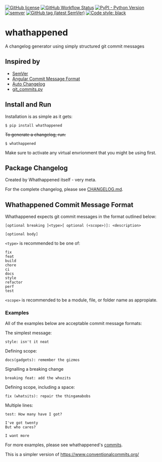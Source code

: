 [![GitHub license](https://img.shields.io/github/license/Rollcloud/whathappened)](https://github.com/Rollcloud/whathappened/blob/main/LICENSE)
[![GitHub Workflow Status](https://img.shields.io/github/workflow/status/Rollcloud/whathappened/test-build?logo=github)](https://github.com/Rollcloud/whathappened/actions?query=workflow%3Atest-build)
[![PyPI - Python Version](https://img.shields.io/pypi/pyversions/whathappened?logo=pypi)](https://pypi.org/project/whathappened/)
[![semver](https://img.shields.io/badge/semver-2.0.0-blue)](https://semver.org/)
[![GitHub tag (latest SemVer)](https://img.shields.io/github/v/tag/rollcloud/whathappened?sort=semver)](https://github.com/Rollcloud/whathappened/releases)
[![Code style: black](https://img.shields.io/badge/code%20style-black-000000.svg)](https://github.com/psf/black)

# whathappened
A changelog generator using simply structured git commit messages

## Inspired by

* [SemVer](https://semver.org/)
* [Angular Commit Message Format](https://github.com/angular/angular/blob/master/CONTRIBUTING.md#commit)
* [Auto Changelog](https://github.com/Michael-F-Bryan/auto-changelog)
* [git_commits.py](https://gist.github.com/simonw/091b765a071d1558464371042db3b959#file-get_commits-py)

## Install and Run

Installation is as simple as it gets:

    $ pip install whathappened

~~To generate a changelog, run:~~

    $ whathappened

Make sure to activate any virtual envrionment that you might be using first.

## Package Changelog

Created by Whathappened itself - very meta.

For the complete changelog, please see [CHANGELOG.md](CHANGELOG.md).

## Whathappened Commit Message Format

Whathappened expects git commit messages in the format outlined below:

    [optional breaking ]<type>[ optional (<scope>)]: <description>

    [optional body]

`<type>` is recommended to be one of:

    fix
    feat
    build
    chore
    ci
    docs
    style
    refactor
    perf
    test

`<scope>` is recommended to be a module, file, or folder name as appropiate.

### Examples

All of the examples below are acceptable commit message formats:

The simplest message:

    style: isn't it neat

Defining scope:

    docs(gadgets): remember the gizmos

Signalling a breaking change

    breaking feat: add the whozits

Defining scope, including a space:

    fix (whatsits): repair the thingamabobs

Multiple lines:

    test: How many have I got?

    I've got twenty
    But who cares?

    I want more

For more examples, please see whathappened's [commits](https://github.com/Rollcloud/whathappened/commits/).

This is a simpler version of https://www.conventionalcommits.org/
